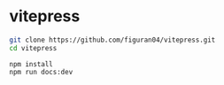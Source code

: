 # vitepress
```bash
git clone https://github.com/figuran04/vitepress.git
cd vitepress
```
```node
npm install
npm run docs:dev
```
